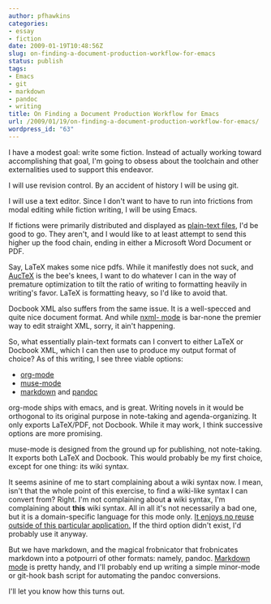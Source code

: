 ```yaml
---
author: pfhawkins
categories:
- essay
- fiction
date: 2009-01-19T10:48:56Z
slug: on-finding-a-document-production-workflow-for-emacs
status: publish
tags:
- Emacs
- git
- markdown
- pandoc
- writing
title: On Finding a Document Production Workflow for Emacs
url: /2009/01/19/on-finding-a-document-production-workflow-for-emacs/
wordpress_id: "63"
---
```


I have a modest goal: write some fiction. Instead of actually working toward
accomplishing that goal, I'm going to obsess about the toolchain and other
externalities used to support this endeavor.

I will use revision control. By an accident of history I will be using git.

I will use a text editor. Since I don't want to have to run into frictions
from modal editing while fiction writing, I will be using Emacs.

If fictions were primarily distributed and displayed as [plain-text
files](https://www.gutenberg.org/catalog/), I'd be good to go. They aren't, and
I would like to at least attempt to send this higher up the food chain, ending
in either a Microsoft Word Document or PDF.

Say, LaTeX makes some nice pdfs. While it manifestly does not suck, and
[AucTeX](https://www.gnu.org/software/auctex/) is the bee's knees, I want to do
whatever I can in the way of premature optimization to tilt the ratio of
writing to formatting heavily in writing's favor. LaTeX is formatting heavy,
so I'd like to avoid that.

Docbook XML also suffers from the same issue. It is a well-specced and quite
nice document format. And while [nxml-
mode](https://www.emacswiki.org/emacs/NxmlMode) is bar-none the premier way to
edit straight XML, sorry, it ain't happening.

So, what essentially plain-text formats can I convert to either LaTeX or
Docbook XML, which I can then use to produce my output format of choice? As of
this writing, I see three viable options:

  * [org-mode](https://orgmode.org/)
  * [muse-mode](https://www.gnu.org/software/emacs-muse/)
  * [markdown](https://markdown.infogami.com/) and [pandoc](https://johnmacfarlane.net/pandoc/)
  
org-mode ships with emacs, and is great. Writing novels in it would be
orthogonal to its original purpose in note-taking and agenda-organizing. It
only exports LaTeX/PDF, not Docbook. While it may work, I think successive
options are more promising.

muse-mode is designed from the ground up for publishing, not note-taking. It
exports both LaTeX and Docbook. This would probably be my first choice, except
for one thing: its wiki syntax.

It seems asinine of me to start complaining about a wiki syntax now. I mean,
isn't that the whole point of this exercise, to find a wiki-like syntax I can
convert from? Right. I'm not complaining about **a** wiki syntax, I'm
complaining about **this** wiki syntax. All in all it's not necessarily a bad
one, but it is a domain-specific language for this mode only. [It enjoys no
reuse outside of this particular
application.](https://blog.wired.com/monkeybites/2008/05/a-million-littl.html)
If the third option didn't exist, I'd probably use it anyway.

But we have markdown, and the magical frobnicator that frobnicates markdown
into a potpourri of other formats: namely, pandoc. [Markdown
mode](https://jblevins.org/projects/markdown-mode/) is pretty handy, and I'll
probably end up writing a simple minor-mode or git-hook bash script for
automating the pandoc conversions.

I'll let you know how this turns out.

